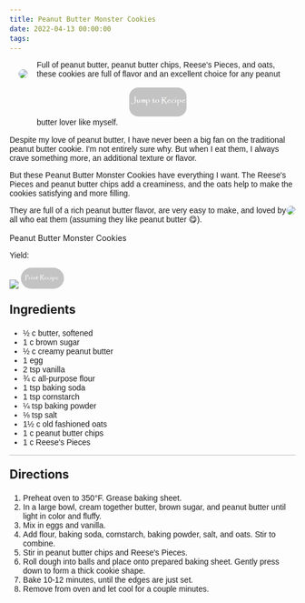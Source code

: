 ```yaml
---
title: Peanut Butter Monster Cookies
date: 2022-04-13 00:00:00
tags:
---
```


<img style="max-width:30%; float:left; border-radius:2rem; padding:1rem;" src="/images/PBMonsterCookies2.jpg" />
<div style="font-family: Arial;">
Full of peanut butter, peanut butter chips, Reese's Pieces, and oats, these cookies are full of flavor and an excellent choice for any peanut butter lover like myself. 

<!--more-->

<a href="http://localhost:4000/2022/04/13/PBMonsterCookies/#recipejump">
<img style="max-width:20%; border-radius:2rem; padding:1rem;" src="/images/JumpToRecipeButton.png" />
</a>

Despite my love of peanut butter, I have never been a big fan on the traditional peanut butter cookie. I'm not entirely sure why. But when I eat them, I always crave something more, an additional texture or flavor. 

But these Peanut Butter Monster Cookies have everything I want. The Reese's Pieces and peanut butter chips add a creaminess, and the oats help to make the cookies satisfying and more filling. 

<div style="display: flex;">
They are full of a rich peanut butter flavor, are very easy to make, and loved by all who eat them (assuming they like peanut butter 😋). 

<div>
    <img style="float:right; border-radius:2rem;max-width: 22rem;" src="/images/PBMonsterCookies3.jpg" />
</div>
</div>

<br>
</div>

<div id="recipejump"></div>
<div id="recipe">
    <div class="recipe-box">
        <div class="recipe-title-box">
            <div>
                <div class="recipe-title-box-title">
                    <div class="recipe-title-box-header">Peanut Butter Monster Cookies</div>
                </div>
                <p class="recipe-title-box-title" style="font-family: Arial;">Yield: </p>
            </div>
            <img class="recipe-title-box-img" src="/images/PBMonsterCookies2.jpg" />
            <img 
                style="max-width:15%; border-radius:2rem;" 
                src="/images/PrintRecipeButton.png"   
                onclick="printDIV('recipe')" />
        </div>
        <p style="font-size:150%;"><b>Ingredients</b></p>
        <ul style="font-family: Arial;">
                <li>½ c butter, softened</li>
                <li>1 c brown sugar</li>
                <li>½ c creamy peanut butter</li>
                <li>1 egg</li>
                <li>2 tsp vanilla</li>
                <li>¾ c all-purpose flour</li>
                <li>1 tsp baking soda</li>
                <li>1 tsp cornstarch</li>
                <li>¼ tsp baking powder</li>
                <li>⅛ tsp salt</li>
                <li>1½ c old fashioned oats</li>
                <li>1 c peanut butter chips</li>
                <li>1 c Reese's Pieces</li>
        </ul>
        <hr style="height:1px;background-color:rgb(189, 189, 189) ">
        <p style="font-size:150%;"><b>Directions</b></p>
        <ol style="font-family: Arial;">
            <li>Preheat oven to 350°F. Grease baking sheet.</li>
            <li>In a large bowl, cream together butter, brown sugar, and peanut butter until light in color and fluffy.</li>
            <li>Mix in eggs and vanilla.</li>
            <li>Add flour, baking soda, cornstarch, baking powder, salt, and oats. Stir to combine.</li>
            <li>Stir in peanut butter chips and Reese's Pieces.</li>
            <li>Roll dough into balls and place onto prepared baking sheet. Gently press down to form a thick cookie shape.</li>
            <li>Bake 10-12 minutes, until the edges are just set.</li>
            <li>Remove from oven and let cool for a couple minutes.</li>
        </ol> 
    </div>
</div>

<br>
